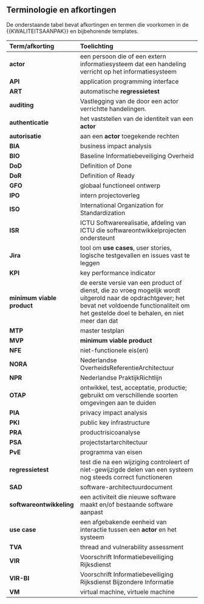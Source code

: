 ## Terminologie en afkortingen

De onderstaande tabel bevat afkortingen en termen die voorkomen in de {{KWALITEITSAANPAK}} en bijbehorende templates.

| Term/afkorting             | Toelichting |
|:---------------------------|:------------|
| **actor**                  | een persoon die of een extern informatiesysteem dat een handeling verricht op het informatiesysteem |
| **API**                    | application programming interface |
| **ART**                    | automatische **regressietest** |
| **auditing**               | Vastlegging van de door een actor verrichtte handelingen. |
| **authenticatie**          | het vaststellen van de identiteit van een **actor** |
| **autorisatie**            | aan een **actor** toegekende rechten |
| **BIA**                    | business impact analysis |
| **BIO**                    | Baseline Informatiebeveiliging Overheid |
| **DoD**                    | Definition of Done |
| **DoR**                    | Definition of Ready |
| **GFO**                    | globaal functioneel ontwerp |
| **IPO**                    | intern projectoverleg |
| **ISO**                    | International Organization for Standardization |
| **ISR**                    | ICTU Softwarerealisatie, afdeling van ICTU die softwareontwikkelprojecten ondersteunt |
| **Jira**                   | tool om **use cases**, user stories, logische testgevallen en issues vast te leggen |
| **KPI**                    | key performance indicator |
| **minimum viable product** | de eerste versie van een product of dienst, die zo vroeg mogelijk wordt uitgerold naar de opdrachtgever; het bevat net voldoende functionaliteit om het gestelde doel te behalen, en niet meer dan dat |
| **MTP**                    | master testplan |
| **MVP**                    | **minimum viable product** |
| **NFE**                    | niet-functionele eis(en) |
| **NORA**                   | Nederlandse OverheidsReferentieArchitectuur |
| **NPR**                    | Nederlandse PraktijkRichtlijn |
| **OTAP**                   | ontwikkel, test, acceptatie, productie; gebruikt om verschillende soorten omgevingen aan te duiden |
| **PIA**                    | privacy impact analysis |
| **PKI**                    | public key infrastructure |
| **PRA**                    | productrisicoanalyse |
| **PSA**                    | projectstartarchitectuur |
| **PvE**                    | programma van eisen |
| **regressietest**          | test die na een wijziging controleert of niet-gewijzigde delen van een systeem nog steeds correct functioneren |
| **SAD**                    | software-architectuurdocument |
| **softwareontwikkeling**   | een activiteit die nieuwe software maakt en/of bestaande software aanpast |
| **use case**               | een afgebakende eenheid van interactie tussen een **actor** en het systeem |
| **TVA**                    | thread and vulnerability assessment |
| **VIR**                    | Voorschrift Informatiebeveiliging Rijksdienst |
| **VIR-BI**                 | Voorschrift Informatiebeveiliging Rijksdienst Bijzondere Informatie |
| **VM**                     | virtual machine, virtuele machine |
